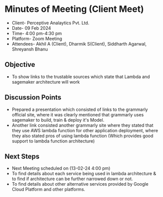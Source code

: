 # Minutes of Meeting (Client Meet) 
- Client- Perceptive Analaytics Pvt. Ltd.
- Date- 09 Feb 2024
- Time- 4:00 pm-4:30 pm
- Platform- Zoom Meeting
- Attendees- Akhil A (Client), Dharmik S(Client), Siddharth Agarwal, Shreyansh Bhanu

## Objective 
- To show links to the trustable sources which state that Lambda and sagemaker architecture will work 

## Discussion Points
- Prepared a presentation which consisted of links to the grammarly official site, where it was clearly mentioned that grammarly uses sagemaker to build, train & deploy it's Model.
- Another link consisted another grammarly site where they stated that they use AWS lambda function for other application deployment, where they also stated pros of using lambda function (Which provides good support to lambda function architecture)

## Next Steps
- Next Meeting scheduled on (13-02-24 4:00 pm)
- To find details about each service being used in lambda architecture & to find if architecture can be further narrowed down or not.
- To find details about other alternative services provided by Google Cloud Platform and other platforms.